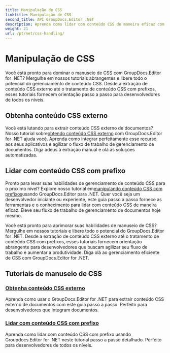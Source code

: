 ```yaml
---
title: Manipulação de CSS
linktitle: Manipulação de CSS
second_title: API GroupDocs.Editor .NET
description: Aprenda como lidar com conteúdo CSS de maneira eficaz com GroupDocs.Editor for .NET. Extraia conteúdo CSS externo e manipule conteúdo CSS com prefixos sem esforço.
weight: 21
url: /pt/net/css-handling/
---
```


# Manipulação de CSS


Você está pronto para dominar o manuseio de CSS com GroupDocs.Editor for .NET? Mergulhe em nossos tutoriais abrangentes e libere todo o potencial do gerenciamento de conteúdo CSS. Desde a extração de conteúdo CSS externo até o tratamento de conteúdo CSS com prefixos, esses tutoriais fornecem orientação passo a passo para desenvolvedores de todos os níveis.

## Obtenha conteúdo CSS externo

 Você está lutando para extrair conteúdo CSS externo de documentos? Nosso tutorial sobre[obtendo conteúdo CSS externo](./get-external-css-content/) com GroupDocs.Editor for .NET ajuda você. Aprenda como integrar perfeitamente esse recurso aos seus aplicativos e agilizar o fluxo de trabalho de gerenciamento de documentos. Diga adeus à extração manual e olá às soluções automatizadas.

## Lidar com conteúdo CSS com prefixo

 Pronto para levar suas habilidades de gerenciamento de conteúdo CSS para o próximo nível? Explore nosso tutorial em[manipulando conteúdo CSS com prefixos](./handle-css-content-with-prefix/)usando GroupDocs.Editor para .NET. Quer você seja um desenvolvedor iniciante ou experiente, este guia passo a passo fornece as ferramentas e o conhecimento para lidar com conteúdo CSS de maneira eficaz. Eleve seu fluxo de trabalho de gerenciamento de documentos hoje mesmo.

Você está pronto para aprimorar suas habilidades de manuseio de CSS? Mergulhe em nossos tutoriais e libere todo o potencial do GroupDocs.Editor for .NET. Desde a extração de conteúdo CSS externo até o tratamento de conteúdo CSS com prefixos, esses tutoriais fornecem orientação abrangente para desenvolvedores que buscam agilizar seu fluxo de trabalho e aumentar a produtividade. Diga olá ao gerenciamento eficiente de CSS com GroupDocs.Editor for .NET. 
## Tutoriais de manuseio de CSS
### [Obtenha conteúdo CSS externo](./get-external-css-content/)
Aprenda como usar o GroupDocs.Editor for .NET para extrair conteúdo CSS externo de documentos com este guia passo a passo. Perfeito para desenvolvedores que integram documentos.
### [Lidar com conteúdo CSS com prefixo](./handle-css-content-with-prefix/)
Aprenda como lidar com conteúdo CSS com prefixo usando Groupdocs.Editor for .NET neste tutorial passo a passo detalhado. Perfeito para desenvolvedores de todos os níveis.
